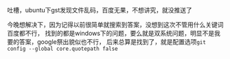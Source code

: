 ---
---

吐槽，ubuntu下gst发现文件乱码，百度无果，不想讲究，就没推送了

今晚想解决下，因为记得以前很简单就搜索到答案，没想到这次不管用什么关键词百度都不行，
找到的都是windows下的问题，要么就是双系统问题，明显不是我要的答案，google祭出貌似也不行，
后来总算是找到了，就是配置选项`git config --global core.quotepath false`

